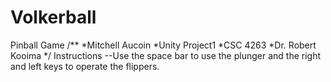 # Volkerball
Pinball Game
/** 
*Mitchell Aucoin
*Unity Project1
*CSC 4263
*Dr. Robert Kooima
*/
Instructions
--Use the space bar to use the plunger and the right and left keys to operate the flippers.
